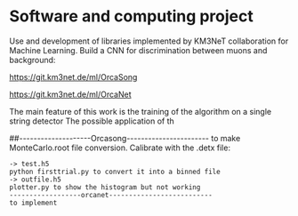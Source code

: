 # Software and computing project
Use and development of libraries implemented by KM3NeT collaboration for Machine Learning. Build a CNN for discrimination between muons and background:

https://git.km3net.de/ml/OrcaSong


https://git.km3net.de/ml/OrcaNet


The main feature of this work is the training of the algorithm on a single string detector 
The possible application of th

##--------------------Orcasong-----------------------
to make  MonteCarlo.root file conversion. Calibrate with the .detx file:
```calibrate'''
-> test.h5
python firsttrial.py to convert it into a binned file
-> outfile.h5
plotter.py to show the histogram but not working
------------------orcanet--------------------------
to implement

